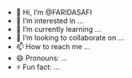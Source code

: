 - 👋 Hi, I’m @FARIDASAFI
- 👀 I’m interested in ...
- 🌱 I’m currently learning ...
- 💞️ I’m looking to collaborate on ...
- 📫 How to reach me ...
- 😄 Pronouns: ...
- ⚡ Fun fact: ...

<!---
FARIDASAFI/FARIDASAFI is a ✨ special ✨ repository because its `README.md` (this file) appears on your GitHub profile.
You can click the Preview link to take a look at your changes.
--->
